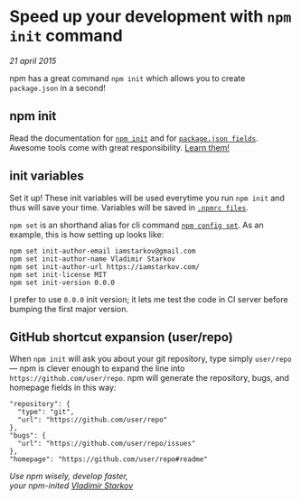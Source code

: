 # Speed up your development with `npm init` command

_21 april 2015_

npm has a great command `npm init` which allows you to create `package.json`
in a second!

## npm init

Read the documentation for [`npm init`][init] and for [`package.json
fields`][pkg]. Awesome tools come with great responsibility. [Learn them!][docs]

[docs]: https://docs.npmjs.com/
[init]: https://docs.npmjs.com/cli/init
[pkg]: https://docs.npmjs.com/files/package.json

## init variables

Set it up! These init variables will be used everytime you run `npm init`
and thus will save your time. Variables will be saved in [`.npmrc files`][npmrc].

`npm set` is an shorthand alias for cli command [`npm config set`][config].
As an example, this is how setting up looks like:

```
npm set init-author-email iamstarkov@gmail.com
npm set init-author-name Vladimir Starkov
npm set init-author-url https://iamstarkov.com/
npm set init-license MIT
npm set init-version 0.0.0
```

I prefer to use `0.0.0` init version; it lets me test the code in CI server
before bumping the first major version.

[npmrc]: https://docs.npmjs.com/files/npmrc
[config]: https://docs.npmjs.com/cli/config

## GitHub shortcut expansion (user/repo)

When `npm init` will ask you about your git repository, type simply
`user/repo` — npm is clever enough to expand the line
into `https://github.com/user/repo`. npm will generate the repository, bugs,
and homepage fields in this way:

```
"repository": {
  "type": "git",
  "url": "https://github.com/user/repo"
},
"bugs": {
  "url": "https://github.com/user/repo/issues"
},
"homepage": "https://github.com/user/repo#readme"
```

_Use npm wisely, develop faster,_  
_your npm-inited [Vladimir Starkov](https://iamstarkov.com/)_
